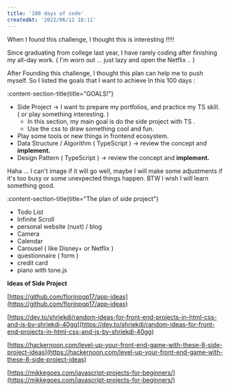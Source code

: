 ```yaml
---
title: '100 days of code'
createdAt: '2022/06/12 18:11'
---
```


When I found this challenge, I thought this is interesting !!!!!

Since graduating from college last year,  I have rarely coding after finishing my all-day work. ( I'm worn out ... just lazy and open the Netflix .. )

After Founding this challenge, I thought this plan can help me to push myself. So I listed the goals that I want to achieve In this 100 days :


:content-section-title{title="GOALS!"}

- Side Project → I want to prepare my portfolios, and practice my TS skill. ( or play something interesting. )
  - In this section, my main goal is do the side project with TS  .
  - Use the css to draw something cool and fun.
- Play some tools or new things in frontend ecosystem.
- Data Structure / Algorithm ( TypeScript ) → review the concept and **implement.**
- Design Pattern  ( TypeScript )  → review the concept and **implement.**


Haha … I can't image if it will go well, maybe I will make some adjustments if it's too busy or some unexpected things happen. BTW I wish I will learn something good.

:content-section-title{title="The plan of side project"}

- Todo List
- Infinite Scroll
- personal website (nuxt) / blog
- Camera
- Calendar
- Carousel ( like Disney+ or Netflix )
- questionnaire ( form )
- credit card
- piano with tone.js

**Ideas of Side Project**

[https://github.com/florinpop17/app-ideas](https://github.com/florinpop17/app-ideas)

[https://dev.to/shriekdj/random-ideas-for-front-end-projects-in-html-css-and-js-by-shriekdj-40gg](https://dev.to/shriekdj/random-ideas-for-front-end-projects-in-html-css-and-js-by-shriekdj-40gg)

[https://hackernoon.com/level-up-your-front-end-game-with-these-8-side-project-ideas](https://hackernoon.com/level-up-your-front-end-game-with-these-8-side-project-ideas)

[https://mikkegoes.com/javascript-projects-for-beginners/](https://mikkegoes.com/javascript-projects-for-beginners/)
